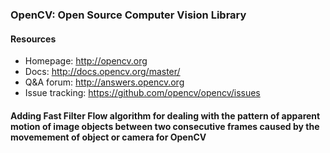 ### OpenCV: Open Source Computer Vision Library

#### Resources

* Homepage: <http://opencv.org>
* Docs: <http://docs.opencv.org/master/>
* Q&A forum: <http://answers.opencv.org>
* Issue tracking: <https://github.com/opencv/opencv/issues>

#### Adding Fast Filter Flow algorithm for dealing with the pattern of apparent motion of image objects between two consecutive frames caused by the movemement of object or camera for OpenCV


